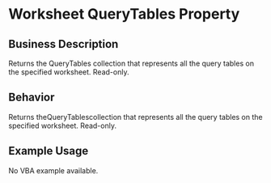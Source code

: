 # Worksheet QueryTables Property

## Business Description
Returns the QueryTables collection that represents all the query tables on the specified worksheet. Read-only.

## Behavior
Returns theQueryTablescollection that represents all the query tables on the specified worksheet. Read-only.

## Example Usage
No VBA example available.